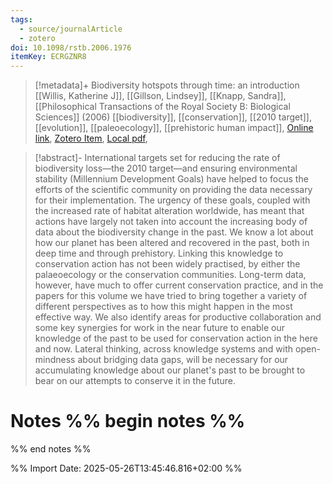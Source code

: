 ```yaml
---
tags:
  - source/journalArticle
  - zotero
doi: 10.1098/rstb.2006.1976
itemKey: ECRGZNR8
---
```

>[!metadata]+
> Biodiversity hotspots through time: an introduction
> [[Willis, Katherine J]], [[Gillson, Lindsey]], [[Knapp, Sandra]], 
> [[Philosophical Transactions of the Royal Society B: Biological Sciences]] (2006)
> [[biodiversity]], [[conservation]], [[2010 target]], [[evolution]], [[paleoecology]], [[prehistoric human impact]], 
> [Online link](https://royalsocietypublishing.org/doi/10.1098/rstb.2006.1976), [Zotero Item](zotero://select/library/items/ECRGZNR8), [Local pdf](file://C:/Users/aburg/Documents/references/zotero/storage/682KW9WH/Willis2006_Biodiversityhotspots.pdf), 

>[!abstract]-
>International targets set for reducing the rate of biodiversity loss—the 2010 target—and ensuring environmental stability (Millennium Development Goals) have helped to focus the efforts of the scientific community on providing the data necessary for their implementation. The urgency of these goals, coupled with the increased rate of habitat alteration worldwide, has meant that actions have largely not taken into account the increasing body of data about the biodiversity change in the past. We know a lot about how our planet has been altered and recovered in the past, both in deep time and through prehistory. Linking this knowledge to conservation action has not been widely practised, by either the palaeoecology or the conservation communities. Long-term data, however, have much to offer current conservation practice, and in the papers for this volume we have tried to bring together a variety of different perspectives as to how this might happen in the most effective way. We also identify areas for productive collaboration and some key synergies for work in the near future to enable our knowledge of the past to be used for conservation action in the here and now. Lateral thinking, across knowledge systems and with open-mindness about bridging data gaps, will be necessary for our accumulating knowledge about our planet's past to be brought to bear on our attempts to conserve it in the future.

# Notes %% begin notes %%

%% end notes %%




%% Import Date: 2025-05-26T13:45:46.816+02:00 %%
